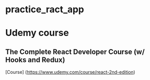# practice_ract_app

# Udemy course

## The Complete React Developer Course (w/ Hooks and Redux)

[Course] (https://www.udemy.com/course/react-2nd-edition)

